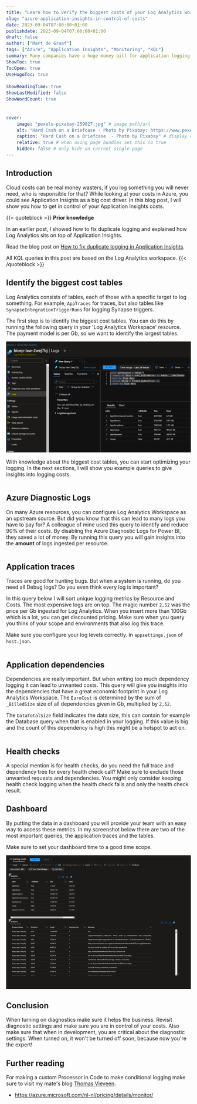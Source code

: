 ```yaml
---
title: "Learn how to verify the biggest costs of your Log Analytics workspace"
slug: "azure-application-insights-in-control-of-costs"
date: 2023-09-04T07:00:00+01:00
publishdate: 2023-09-04T07:00:00+01:00
draft: false
author: ["Mart de Graaf"]
tags: ["Azure", "Application Insights", "Monitoring", "KQL"]
summary: Many companies have a huge money bill for application logging. In this blog post, I will show you how to get in control of your Application Insights costs.
ShowToc: true
TocOpen: true
UseHugoToc: true

ShowReadingTime: true
ShowLastModified: false
ShowWordCount: true


cover:
    image: "pexels-pixabay-259027.jpg" # image path/url
    alt: "Hard Cash on a Briefcase - Photo by Pixabay: https://www.pexels.com/photo/hard-cash-on-a-briefcase-259027/" # alt text
    caption: "Hard Cash on a Briefcase  - Photo by Pixabay" # display caption under cover
    relative: true # when using page bundles set this to true
    hidden: false # only hide on current single page
---
```


## Introduction

Cloud costs can be real money wasters, if you log something you will never need, who is responsible for that? While looking at your costs in Azure, you could see Application Insights as a big cost driver. In this blog post, I will show you how to get in control of your Application Insights costs.

{{< quoteblock >}}
**Prior knowledge**

In an earlier post, I showed how to fix duplicate logging and explained how Log Analytics sits on top of Application Insights.

Read the blog post on [How to fix duplicate logging in Application Insights](/posts/duplicate-logging-azure-application-insights).

All KQL queries in this post are based on the Log Analytics workspace.
{{< /quoteblock >}}

## Identify the biggest cost tables

Log Analytics consists of tables, each of those with a specific target to log something. For example, `AppTraces` for traces, but also tables like `SynapseIntegrationTriggerRuns` for logging Synapse triggers.

The first step is to identify the biggest cost tables. You can do this by running the following query in your 'Log Analytics Workspace' resource. The payment model is per Gb, so we want to identify the largest tables.

![Log Analytics Workspace - Logs - Kusto Query Language](log-analytics-logs.png#center "Log Analytics Workspace - Logs - Kusto Query Language")

With knowledge about the biggest cost tables, you can start optimizing your logging. In the next sections, I will show you example queries to give insights into logging costs.

```sql {linenos=table,file=QueryByTable.kusto}
```

## Azure Diagnostic Logs

On many Azure resources, you can configure Log Analytics Workspace as an upstream source. But did you know that this can lead to many logs you have to pay for? A colleague of mine used this query to identify and reduce 90% of their costs. By disabling the Azure Diagnostic Logs for Power BI, they saved a lot of money. By running this query you will gain insights into the **amount** of logs ingested per resource.

```sql {linenos=table,file=QueryTableByResourceId.kusto}
```

## Application traces

Traces are good for hunting bugs. But when a system is running, do you need all Debug logs? Do you even think every log is important?

In this query below I will sort unique logging metrics by Resource and Costs. The most expensive logs are on top. The magic number `2,52` was the price per Gb ingested for Log Analytics. When you insert more than 100Gb which is a lot, you can get discounted pricing. Make sure when you query you think of your scope and environments that also log this trace.

Make sure you configure your log levels correctly. In `appsettings.json` of `host.json`.

```sql {linenos=table,file=AppTracesByCosts.kusto}
```

## Application dependencies

Dependencies are really important. But when writing too much dependency logging it can lead to unwanted costs. This query will give you insights into the dependencies that have a great economic footprint in your Log Analytics Workspace. The `EuroCost` is determined by the sum of `_BilledSize` size of all dependencies given in Gb, multiplied by `2,52`.

The `DataTotalSize` field indicates the data size, this can contain for example the Database query when that is enabled in your logging. If this value is big and the count of this dependency is high this might be a hotspot to act on.

```sql {linenos=table,file=AppDependenciesByCosts.kusto}
```

## Health checks

A special mention is for health checks, do you need the full trace and dependency tree for every health check call? Make sure to exclude those unwanted requests and dependencies. You might only consider keeping health check logging when the health check fails and only the health check result.

## Dashboard

By putting the data in a dashboard you will provide your team with an easy way to access these metrics. In my screenshot below there are two of the most important queries, the application traces and the tables.

Make sure to set your dashboard time to a good time scope.

![Tracing costs dashboard](tracing-dashboard.png#center "Tracing costs dashboard")

## Conclusion

When turning on diagnostics make sure it helps the business. Revisit diagnostic settings and make sure you are in control of your costs. Also make sure that when in development, you are critical about the diagnostic settings. When turned on, it won't be turned off soon, because now you're the expert!

## Further reading

For making a custom Processor in Code to make conditional logging make sure to visit my mate's blog [Thomas Vieveen](https://www.visoftsolutions.nl/index.php/2023/09/10/reducing-azure-application-insights-logging-costs/).

- https://azure.microsoft.com/nl-nl/pricing/details/monitor/
